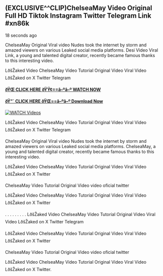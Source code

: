 ## (EXCLUSIVE^^CLIP)ChelseaMay Video Original Full HD Tiktok Instagram Twitter Telegram Link #xn86k

18 seconds ago

ChelseaMay Original Viral video Nudes took the internet by storm and amazed viewers on various Leaked social media platforms. Desi Video Viral Link, a young and talented digital creator, recently became famous thanks to this interesting video.

LðšŽaked Video ChelseaMay Video Tutorial Original Video Viral Video LðšŽaked on X Twitter Telegram

**[ðŸŒ CLICK HERE ðŸŸ¢==â–ºâ–º WATCH NOW](https://clips-mediaa.blogspot.com/2025/02/video-viral-download.html)**

**[ðŸ”´ CLICK HERE ðŸŒ==â–ºâ–º Download Now](https://clips-mediaa.blogspot.com/2025/02/video-viral-download.html)**

[![WATCH Videos](https://i.imgur.com/dJHk4Zq.gif)](https://clips-mediaa.blogspot.com/2025/02/video-viral-download.html)

LðšŽaked Video ChelseaMay Video Tutorial Original Video Viral Video LðšŽaked on X Twitter Telegram

ChelseaMay Original Viral video Nudes took the internet by storm and amazed viewers on various Leaked social media platforms. ChelseaMay, a young and talented digital creator, recently became famous thanks to this interesting video.

LðšŽaked Video ChelseaMay Video Tutorial Original Video Viral Video LðšŽaked on X Twitter

ChelseaMay Video Tutorial Original Video video oficial twitter

LðšŽaked Video ChelseaMay Video Tutorial Original Video Viral Video LðšŽaked on X Twitter

. . . . . . . . . LðšŽaked Video ChelseaMay Video Tutorial Original Video Viral Video LðšŽaked on X Twitter Telegram

LðšŽaked Video ChelseaMay Video Tutorial Original Video Viral Video LðšŽaked on X Twitter

ChelseaMay Video Tutorial Original Video video oficial twitter

LðšŽaked Video ChelseaMay Video Tutorial Original Video Viral Video LðšŽaked on X Twitter.